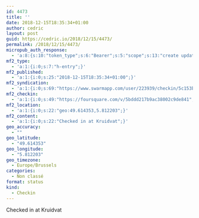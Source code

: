 ```yaml
---
id: 4473
title: ''
date: 2018-12-15T18:35:34+01:00
author: cedric
layout: post
guid: https://cedric.io/2018/12/15/4473/
permalink: /2018/12/15/4473/
micropub_auth_response:
  - 'a:8:{s:10:"token_type";s:6:"Bearer";s:5:"scope";s:13:"create update";s:2:"me";s:18:"https://cedric.io/";s:9:"issued_by";s:45:"https://cedric.io/wp-json/indieauth/1.0/token";s:9:"client_id";s:27:"https://ownyourswarm.p3k.io";s:9:"issued_at";i:1542614471;s:4:"user";i:1;s:13:"last_accessed";i:1544895356;}'
mf2_type:
  - 'a:1:{i:0;s:7:"h-entry";}'
mf2_published:
  - 'a:1:{i:0;s:25:"2018-12-15T18:35:34+01:00";}'
mf2_syndication:
  - 'a:1:{i:0;s:69:"https://www.swarmapp.com/user/223939/checkin/5c153b667d8497003916c2d0";}'
mf2_checkin:
  - 'a:1:{i:0;s:49:"https://foursquare.com/v/5bddd217b9ac38002c9de841";}'
mf2_location:
  - 'a:1:{i:0;s:22:"geo:49.614353,5.812203";}'
mf2_content:
  - 'a:1:{i:0;s:22:"Checked in at Kruidvat";}'
geo_accuracy:
  - ""
geo_latitude:
  - "49.614353"
geo_longitude:
  - "5.812203"
geo_timezone:
  - Europe/Brussels
categories:
  - Non classé
format: status
kind:
  - Checkin
---
```

Checked in at Kruidvat